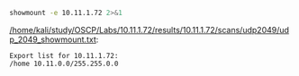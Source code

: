 ```bash
showmount -e 10.11.1.72 2>&1
```

[/home/kali/study/OSCP/Labs/10.11.1.72/results/10.11.1.72/scans/udp2049/udp_2049_showmount.txt](file:///home/kali/study/OSCP/Labs/10.11.1.72/results/10.11.1.72/scans/udp2049/udp_2049_showmount.txt):

```
Export list for 10.11.1.72:
/home 10.11.0.0/255.255.0.0


```
